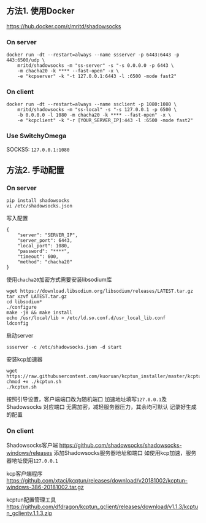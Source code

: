 ## 方法1. 使用Docker

https://hub.docker.com/r/mritd/shadowsocks
### On server
```
docker run -dt --restart=always --name ssserver -p 6443:6443 -p 443:6500/udp \
    mritd/shadowsocks -m "ss-server" -s "-s 0.0.0.0 -p 6443 \
    -m chacha20 -k **** --fast-open" -x \
    -e "kcpserver" -k "-t 127.0.0.1:6443 -l :6500 -mode fast2"
```

### On client
```
docker run -dt --restart=always --name ssclient -p 1080:1080 \
    mritd/shadowsocks -m "ss-local" -s "-s 127.0.0.1 -p 6500 \ 
    -b 0.0.0.0 -l 1080 -m chacha20 -k **** --fast-open" -x \
    -e "kcpclient" -k "-r [YOUR_SERVER_IP]:443 -l :6500 -mode fast2"
```

### Use SwitchyOmega
SOCKS5: `127.0.0.1:1080`

## 方法2. 手动配置

### On server
```
pip install shadowsocks
vi /etc/shadowsocks.json
```

写入配置
```
{
    "server": "SERVER_IP",
    "server_port": 6443,
    "local_port": 1080,
    "password": "****",
    "timeout": 600,
    "method": "chacha20"
}
```

使用```chacha20```加密方式需要安装libsodium库
```
wget https://download.libsodium.org/libsodium/releases/LATEST.tar.gz
tar xzvf LATEST.tar.gz
cd libsodium*
./configure
make -j8 && make install
echo /usr/local/lib > /etc/ld.so.conf.d/usr_local_lib.conf
ldconfig
```

启动server
```
ssserver -c /etc/shadowsocks.json -d start
```

安装kcp加速器
```
wget https://raw.githubusercontent.com/kuoruan/kcptun_installer/master/kcptun.sh
chmod +x ./kcptun.sh
./kcptun.sh
```
按照引导设置，客户端端口改为随机端口
加速地址填写```127.0.0.1```及 Shadowsocks 对应端口
无需加密，减轻服务器压力，其余均可默认
记录好生成的配置

### On client

Shadowsocks客户端
https://github.com/shadowsocks/shadowsocks-windows/releases
添加Shadowsocks服务器地址和端口
如使用kcp加速，服务器地址使用```127.0.0.1```

kcp客户端程序
https://github.com/xtaci/kcptun/releases/download/v20181002/kcptun-windows-386-20181002.tar.gz

kcptun配置管理工具
https://github.com/dfdragon/kcptun_gclient/releases/download/v1.1.3/kcptun_gclientv.1.1.3.zip
